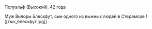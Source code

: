 Полуэльф (Высокий), 42 года

Муж Вилоры Блескфут, сын одного из выжных людей в Стераморе 
![[тюк_блескфут.jpg]]
